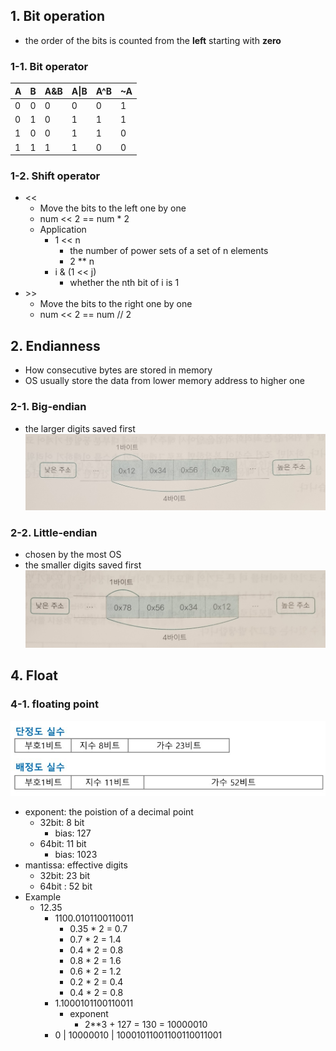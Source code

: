 ## 1. Bit operation
* the order of the bits is counted from the **left** starting with **zero**
### 1-1. Bit operator
|A|B|A&B|A\|B|A^B|~A|
|---|---|---|---|---|---|
|0|0|0|0|0|1|
|0|1|0|1|1|1|
|1|0|0|1|1|0|
|1|1|1|1|0|0|
### 1-2. Shift operator
* <<
    * Move the bits to the left one by one
    * num << 2 == num * 2
    * Application
        * 1 << n
            * the number of power sets of a set of n elements
            * 2 ** n
        * i & (1 << j)
            * whether the nth bit of i is 1
* \>>
    * Move the bits to the right one by one
    * num << 2 == num // 2

## 2. Endianness
* How consecutive bytes are stored in memory
* OS usually store the data from lower memory address to higher one
### 2-1. Big-endian
* the larger digits saved first
![Big-Endian](./images/Big_Endian.jpg)
### 2-2. Little-endian
* chosen by the most OS
* the smaller digits saved first
![Big-Endian](./images/Little_Endian.jpg)

## 4. Float
### 4-1. floating point
![float](./images/floating%20point.jpg)
* exponent: the poistion of a decimal point
    * 32bit: 8 bit
        * bias: 127
    * 64bit: 11 bit
        * bias: 1023
* mantissa: effective digits
    * 32bit: 23 bit
    * 64bit : 52 bit
* Example
    * 12.35
        * 1100.0101100110011
            * 0.35 * 2 = 0.7
            * 0.7 * 2 = 1.4
            * 0.4 * 2 = 0.8
            * 0.8 * 2 = 1.6
            * 0.6 * 2 = 1.2
            * 0.2 * 2 = 0.4
            * 0.4 * 2 = 0.8
        * 1.1000101100110011
            * exponent
                * 2**3 + 127 = 130 = 10000010
        * 0 | 10000010 | 10001011001100110011001